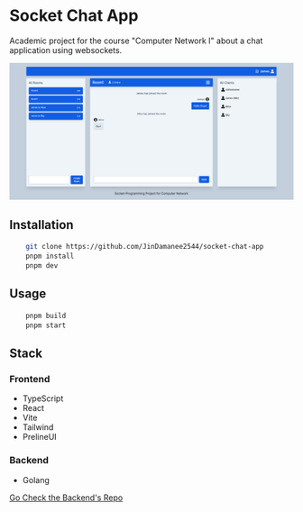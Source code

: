 # Socket Chat App

Academic project for the course "Computer Network I" about a chat application using websockets.

![Screenshot](./public/screenshot.png)

## Installation

```bash
    git clone https://github.com/JinDamanee2544/socket-chat-app
    pnpm install
    pnpm dev
```

## Usage

```bash
    pnpm build
    pnpm start
```

## Stack

### Frontend

- TypeScript
- React
- Vite
- Tailwind
- PrelineUI

### Backend

- Golang

[Go Check the Backend's Repo](https://github.com/TikhampornSky/WebSocket)
